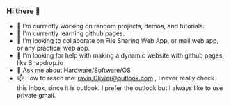 ### Hi there 👋



- 🔭 I’m currently working on random projects, demos, and tutorials.
- 🌱 I’m currently learning github pages.
- 👯 I’m looking to collaborate on File Sharing Web App, or mail web app, or any practical web app.
- 🤔 I’m looking for help with making a dynamic website with github pages, like Snapdrop.io 
- 💬 Ask me about Hardware/Software/OS
- 📫 How to reach me: ravin.Olivier@outlook.com , I never really check this inbox, since it is outlook. I prefer the outlook but I always like to use private gmail.
